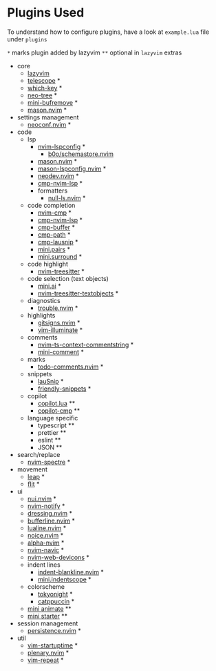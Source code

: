 # Plugins Used

To understand how to configure plugins, have a look at `example.lua` file under `plugins`

`*` marks plugin added by lazyvim
`**` optional in `lazyvim` extras

- core
  - [lazyvim](../nvchad-vs-lazyvim.md)
  - [telescope](./telescope.md) *
  - [which-key](https://github.com/folke/which-key.nvim) *
  - [neo-tree](https://github.com/nvim-neo-tree/neo-tree.nvim) *
  - [mini-bufremove](https://github.com/echasnovski/mini.bufremove) *
  - [mason.nvim](https://github.com/williamboman/mason.nvim) *
- settings management
    - [neoconf.nvim](https://github.com/folke/neoconf.nvim) * 
- code
  - lsp
    - [nvim-lspconfig](https://github.com/neovim/nvim-lspconfig) *
      - [b0o/schemastore.nvim](https://github.com/b0o/SchemaStore.nvim)
    - [mason.nvim](https://github.com/williamboman/mason.nvim) *
    - [mason-lspconfig.nvim](https://github.com/williamboman/mason-lspconfig.nvim) *
    - [neodev.nvim](https://github.com/folke/neodev.nvim) *
    - [cmp-nvim-lsp](https://github.com/hrsh7th/cmp-nvim-lsp) *
    - formatters
      - [null-ls.nvim](https://github.com/jose-elias-alvarez/null-ls.nvim) *
  - code completion
    - [nvim-cmp](./nvim-cmp.md) *
    - [cmp-nvim-lsp](https://github.com/hrsh7th/cmp-nvim-lsp) *
    - [cmp-buffer](https://github.com/hrsh7th/cmp-buffer) *
    - [cmp-path](https://github.com/hrsh7th/cmp-path) *
    - [cmp-lausnip](https://github.com/saadparwaiz1/cmp_luasnip) *
    - [mini.pairs](https://github.com/echasnovski/mini.pairs) *
    - [mini.surround](https://github.com/echasnovski/mini.surround) *
  - code highlight
    - [nvim-treesitter](https://github.com/nvim-treesitter/nvim-treesitter) *
  - code selection (text objects)
    - [mini.ai](https://github.com/echasnovski/mini.ai) *
    - [nvim-treesitter-textobjects](https://github.com/nvim-treesitter/nvim-treesitter-textobjects) *
  - diagnostics
    - [trouble.nvim](https://github.com/folke/trouble.nvim) *
  - highlights
    - [gitsigns.nvim](https://github.com/lewis6991/gitsigns.nvim) *
    - [vim-illuminate](https://www.lazyvim.org/plugins/editor#vim-illuminate) *
  - comments
    - [nvim-ts-context-commentstring](https://github.com/JoosepAlviste/nvim-ts-context-commentstring) *
    - [mini-comment](https://github.com/echasnovski/mini.comment) *
  - marks
    - [todo-comments.nvim](https://github.com/folke/todo-comments.nvim) *
  - snippets
    - [lauSnip](https://github.com/L3MON4D3/LuaSnip) *
    - [friendly-snippets](https://github.com/rafamadriz/friendly-snippets) *
  - copilot
    - [copilot.lua](https://github.com/zbirenbaum/copilot.lua) **
    - [copilot-cmp](https://github.com/zbirenbaum/copilot-cmp) **
  - language specific
    - typescript **
    - prettier **
    - eslint **
    - JSON **
- search/replace
  - [nvim-spectre](https://github.com/windwp/nvim-spectre) *
- movement
  - [leap](https://github.com/ggandor/leap.nvim) *
  - [flit](https://github.com/ggandor/flit.nvim) *
- ui
  - [nui.nvim](https://github.com/MunifTanjim/nui.nvim) *
  - [nvim-notify](https://github.com/rcarriga/nvim-notify) *
  - [dressing.nvim](https://github.com/stevearc/dressing.nvim) *
  - [bufferline.nvim](https://github.com/akinsho/bufferline.nvim) *
  - [lualine.nvim](https://github.com/nvim-lualine/lualine.nvim) *
  - [noice.nvim](./noice.md) *
  - [alpha-nvim](https://github.com/goolord/alpha-nvim) *
  - [nvim-navic](https://github.com/SmiteshP/nvim-navic) *
  - [nvim-web-devicons](https://github.com/nvim-tree/nvim-web-devicons) *
  - indent lines
    - [indent-blankline.nvim](https://github.com/lukas-reineke/indent-blankline.nvim) *
    - [mini.indentscope](https://github.com/echasnovski/mini.indentscope) *
  - colorscheme
    - [tokyonight](https://github.com/folke/tokyonight.nvim) *
    - [catppuccin](https://github.com/catppuccin/nvim) *
  - [mini animate](https://github.com/echasnovski/mini.animate) **
  - [mini starter](https://www.lazyvim.org/plugins/extras/ui.mini-starter) **
- session management
  - [persistence.nvim](https://github.com/folke/persistence.nvim) *
- util
  - [vim-startuptime](https://github.com/dstein64/vim-startuptime) *
  - [plenary.nvim](https://github.com/nvim-lua/plenary.nvim) *
  - [vim-repeat](https://github.com/tpope/vim-repeat) *
